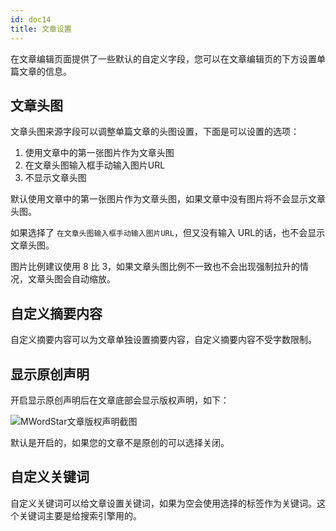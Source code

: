 ```yaml
---
id: doc14
title: 文章设置
---
```


在文章编辑页面提供了一些默认的自定义字段，您可以在文章编辑页的下方设置单篇文章的信息。

## 文章头图

文章头图来源字段可以调整单篇文章的头图设置，下面是可以设置的选项：

1. 使用文章中的第一张图片作为文章头图
2. 在文章头图输入框手动输入图片URL
3. 不显示文章头图

默认使用文章中的第一张图片作为文章头图，如果文章中没有图片将不会显示文章头图。

如果选择了 `在文章头图输入框手动输入图片URL`，但又没有输入 URL的话，也不会显示文章头图。

图片比例建议使用 8 比 3，如果文章头图比例不一致也不会出现强制拉升的情况，文章头图会自动缩放。

## 自定义摘要内容

自定义摘要内容可以为文章单独设置摘要内容，自定义摘要内容不受字数限制。

## 显示原创声明

开启显示原创声明后在文章底部会显示版权声明，如下：

![MWordStar文章版权声明截图](https://www.misterma.com/img-admin/uploads/16043699543471.jpeg)

默认是开启的，如果您的文章不是原创的可以选择关闭。

## 自定义关键词

自定义关键词可以给文章设置关键词，如果为空会使用选择的标签作为关键词。这个关键词主要是给搜索引擎用的。